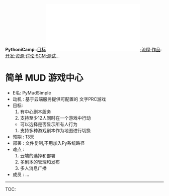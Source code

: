 **PythoniCamp**::[目标](GoalPythoniCamp.md)![参与](HowtoJoin.md);[流程](KcPyCampFlow.md);[作品](PythoniCampItems.md):[开发](HowtoDevelop.md);[资源](PythonicRes.md);[讨论](HowtoDiscuss.md);[SCM](HowtoScm.md);[测试](HowtoTesting.md)...

# 简单 MUD 游戏中心 #
  * E名: PyMudSimple
  * 动机 : 基于云端服务提供可配置的 文字PRC游戏
  * 目标:
    1. 有中心剧本服务
    1. 支持至少12人同时在一个游戏中行动
      * 可以选择是否显示所有人行为
    1. 支持多种游戏剧本作为地图进行切换
  * 预期 : 13天
  * 部署 : 文件复制,不用加入Py系统路径
  * 难点 :
    1. 云端的选择和部署
    1. 多剧本的管理和发布
    1. 多人消息广播
  * 成员 : ...



---

TOC: 
